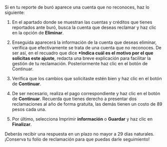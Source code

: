 Si en tu reporte de buró aparece una cuenta que no reconoces, haz lo siguiente:

1. En el apartado donde se muestran las cuentas y créditos que tienes reportados ante buró, busca la cuenta que deseas reclamar y haz clic en la opción de **Eliminar**.

2. Enseguida aparecerá la información de la cuenta que deseas eliminar, verifica que efectivamente se trata de una cuenta que no reconoces. De ser así, en el recuadro que dice **\*Indica cuál es el motivo por el que solicitas este ajuste**, redacta una breve explicación para facilitar la gestión de tu reclamación. Posteriormente haz clic en el botón de Continuar.

3. Verifica que los cambios que solicitaste estén bien y haz clic en el botón de **Continuar**.

4. De ser necesario, realiza el pago correspondiente y haz clic en el botón de **Continuar**. Recuerda que tienes derecho a presentar dos reclamaciones al año de forma gratuita, las demás tienen un costo de 89 pesos cada una.

5. Por último, selecciona Imprimir **información** o **Guardar** y haz clic en **Finalizar**.

Deberás recibir una respuesta en un plazo no mayor a 29 días naturales. ¡Conserva tu folio de reclamación para que puedas darle seguimiento!
